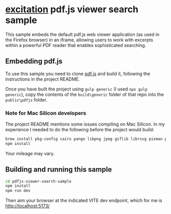 # [excitation](../../) pdf.js viewer search sample

This sample embeds the default pdf.js web viewer application (as used in the Firefox browser) in an iframe, allowing users to work with excerpts within a powerful PDF reader that enables sophisticated searching.

## Embedding pdf.js

To use this sample you need to clone [pdf.js](https://github.com/mozilla/pdf.js) and build it, following the instructions in the project README.

Once you have built the project using `gulp generic` (I used `npx gulp generic`), copy the contents of the `build\generic` folder of that repo into the `public\pdfjs` folder.

### Note for Mac Silicon developers

The project README mentions some issues compiling on Mac Silicon. In my experience I needed to do the following before the project would build:

```zsh
brew install pkg-config cairo pango libpng jpeg giflib librsvg pixman python-setuptools
npm install
```

Your mileage may vary.

## Building and running this sample

```zsh
cd pdfjs-viewer-search-sample
npm install
npm run dev
```

Then aim your browser at the indicated VITE dev endpoint, which for me is [http://localhost:5173/](http://localhost:5173/)


